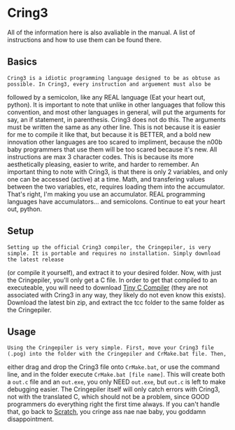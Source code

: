 # Cring3
All of the information here is also avaliable in the manual. A list of instructions and how to use them can be found there.

## Basics
    Cring3 is a idiotic programming language designed to be as obtuse as possible. In Cring3, every instruction and arguement must also be 
followed by a semicolon, like any REAL language (Eat your heart out, python). It is important to note that unlike in other languages that follow this convention, and most other languages
in general, will put the arguments for say, an if statement, in parenthesis. Cring3 does not do this. The arguments must be
written the same as any other line. This is not because it is easier for me to compile it like that, but because it is BETTER, and a 
bold new innovation other languages are too scared to impliment, because the n00b baby programmers that use them will be too scared 
because it's new.
    All instructions are max 3 character codes. This is because its more aesthetically pleasing, easier to write, and harder to
remember.
An important thing to note with Cring3, is that there is only 2 variables, and only one can be accessed (active) at a time. 
Math, and transfering values between the two variables, etc, requires loading them into the accumulator. That's right,
I'm making you use an accumulator. REAL programming languages have accumulators... and semicolons. Continue to eat your heart out, python.

## Setup
    Setting up the official Cring3 compiler, the Cringepiler, is very simple. It is portable and requires no installation. Simply download the latest release 
(or compile it yourself), and extract it to your desired folder. Now, with just the Cringepiler, you'll only get a C file. In order to get that compiled to
an executeable, you will need to download [Tiny C Compiler](https://bellard.org/tcc/) (they are not associated with Cring3 in any way, they
likely do not even know this exists). Download the latest bin zip, and extract the tcc folder to the same folder as the Cringepiler.

## Usage
    Using the Cringepiler is very simple. First, move your Cring3 file (.pog) into the folder with the Cringepiler and CrMake.bat file. Then, 
either drag and drop the Cring3 file onto `CrMake.bat`, or use the command line, and in the folder execute `CrMake.bat [file name]`. 
This will create both a `out.c` file and an `out.exe`, you only NEED `out.exe`, but `out.c` is left to make debugging easier. The Cringepiler itself will only catch errors with 
Cring3, not with the translated C, which should not be a problem, since GOOD programmers do everything right the first time always. If you can't handle that, 
go back to [Scratch](https://scratch.mit.edu/), you cringe ass nae nae baby, you goddamn disappointment.
